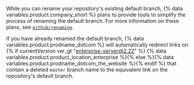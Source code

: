 While you can rename your repository's existing default branch, {% data variables.product.company_short %} plans to provide tools to simplify the process of renaming the default branch. For more information on these plans, see [`github/renaming`](https://github.com/github/renaming).

If you have already renamed the default branch, {% data variables.product.prodname_dotcom %} will automatically redirect links on {% if currentVersion ver_gt "enterprise-server@2.22" %} {% data variables.product.product_location_enterprise %}{% else %}{% data variables.product.prodname_dotcom_the_website %}{% endif %} that contain a deleted `master` branch name to the equivalent link on the repository's default branch.
